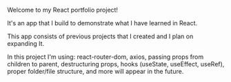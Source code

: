 Welcome to my React portfolio project!

It's an app that I build to demonstrate what I have learned in React.

This app consists of previous projects that I created and I plan on expanding It.

In this project I'm using: react-router-dom, axios, passing props from children to parent,
destructuring props, hooks (useState, useEffect, useRef), proper folder/file structure,
and more will appear in the future.
